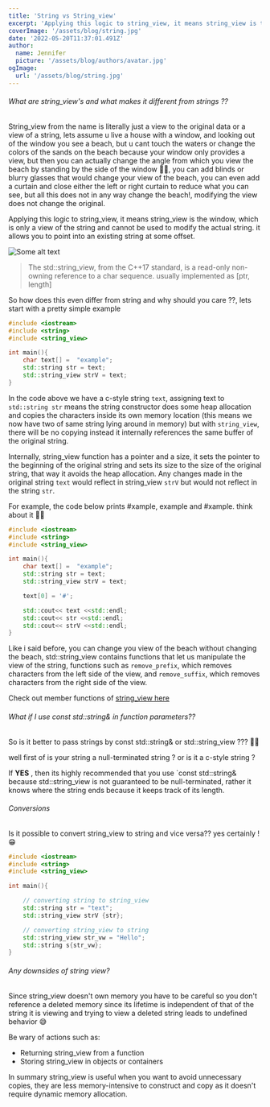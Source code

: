 ```yaml
---
title: 'String vs String_view'
excerpt: 'Applying this logic to string_view, it means string_view is the window, which is only a view of the string and cannot be used to modify the actual string. it allows you to point into an existing string at some offset'
coverImage: '/assets/blog/string.jpg'
date: '2022-05-20T11:37:01.491Z'
author:
  name: Jennifer
  picture: '/assets/blog/authors/avatar.jpg'
ogImage:
  url: '/assets/blog/string.jpg'
---
```


###### What are string_view's and what makes it different from strings ??

String_view from the name is literally just a view to the original data or a view of a string, lets assume u live a house with a window, and looking out of the window you see a beach, but u cant touch the waters or change the colors of the  sands on the beach because your window only provides a view, but then you can actually change the angle from which you view the beach by standing by the side of the window 🤷‍♂️, you can add blinds or blurry glasses that would change your view of the beach, you can even add a curtain and close either the left or right curtain to reduce what you can see, but all this does not in any way change the beach!, modifying the view does not change the original.

Applying this logic to string_view, it means string_view is the window, which is only a view of the string and cannot be used to modify the actual string. it allows you to point into an existing string at some offset.

![Some alt text](/assets/blog/window.jpg)

>The std::string_view, from the C++17 standard, is a read-only non-owning reference to a char sequence. usually implemented as [ptr, length]

So how does this even differ from string and why should you care ??, lets start with a pretty simple example

```c++
#include <iostream>
#include <string>
#include <string_view>

int main(){
    char text[] =  "example";
    std::string str = text;
    std::string_view strV = text;
}
```

In the code above we have a c-style string `text`, assigning text to `std::string str` means the string constructor does some heap allocation and copies the characters inside its own memory location (this means we now have two of same string lying around in memory) but with `string_view`, there will be no copying instead it internally references the same buffer of the original string.

Internally, string_view function has a pointer and a size, it sets the pointer to the beginning of the original string and sets its size to the size of the original string, that way it avoids the heap allocation. Any changes made in the original string `text` would reflect in string_view `strV` but would not reflect in the string `str`. 

For example, the code below prints #xample, example and #xample. think about it 🌚🌚


```c++
#include <iostream>
#include <string>
#include <string_view>

int main(){
    char text[] =  "example";
    std::string str = text;
    std::string_view strV = text;

    text[0] = '#';

    std::cout<< text <<std::endl;
    std::cout<< str <<std::endl;
    std::cout<< strV <<std::endl;
}
```


Like i said before, you can change you view of the beach without changing the beach, std::string_view contains functions that let us manipulate the view of the string, functions such as `remove_prefix`, which removes characters from the left side of the view, and `remove_suffix`, which removes characters from the right side of the view. 

Check out member functions of [string_view here](https://en.cppreference.com/w/cpp/string/basic_string_view)


###### What if I use const std::string& in function parameters??

So is it better to pass strings by const std::string& or std::string_view ???  🤔🤔

well first of is your string a null-terminated string ? or is it a c-style string ?

If __YES__ , then its highly recommended that you use `const std::string& because std::string_view is not guaranteed to be null-terminated, rather it knows where the string ends because it keeps track of its length.



###### Conversions

Is it possible to convert string_view to string and vice versa?? yes certainly ! 😁

```c++
#include <iostream>
#include <string>
#include <string_view>

int main(){

    // converting string to string_view
    std::string str = "text";
    std::string_view strV {str};

    // converting string_view to string
    std::string_view str_vw = "Hello";
    std::string s{str_vw};
}
```


###### Any downsides of string view?

Since string_view doesn't own memory you have to be careful so you don't reference a deleted memory since its lifetime is independent of that of the string it is viewing and trying to view a deleted string leads to undefined behavior 😅

Be wary of actions such as:

- Returning string_view from a function
- Storing string_view in objects or containers


In summary string_view is useful when you want to avoid unnecessary copies, they are less memory-intensive to construct and copy as it doesn't require dynamic memory allocation.


